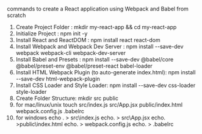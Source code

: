 commands to create a React application using Webpack and Babel from scratch

 1. Create Project Folder
    : mkdir my-react-app && cd my-react-app
 2. Initialize Project
    : npm init -y
3. Install React and ReactDOM
   : npm install react react-dom
4. Install Webpack and Webpack Dev Server
   : npm install --save-dev webpack webpack-cli webpack-dev-server
5. Install Babel and Presets
   : npm install --save-dev @babel/core @babel/preset-env @babel/preset-react babel-loader
6. Install HTML Webpack Plugin (to auto-generate index.html):
   npm install --save-dev html-webpack-plugin
7. Install CSS Loader and Style Loader:
  npm install --save-dev css-loader style-loader
9. Create Folder Structure:
  mkdir src public
10. for mac/linux/unix
touch src/index.js src/App.jsx 
public/index.html webpack.config.js .babelrc
11. for windows
  echo . > src\index.js
 echo. > src\App.jsx
 echo. >public\index.html
 echo. > webpack.config.js
 echo. > .babelrc
